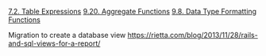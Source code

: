 [7.2. Table Expressions](http://www.postgresql.org/docs/9.4/static/queries-table-expressions.html)
[9.20. Aggregate Functions](http://www.postgresql.org/docs/9.4/static/functions-aggregate.html)
[9.8. Data Type Formatting Functions](http://www.postgresql.org/docs/9.4/static/functions-formatting.html)


Migration to create a database view https://rietta.com/blog/2013/11/28/rails-and-sql-views-for-a-report/

